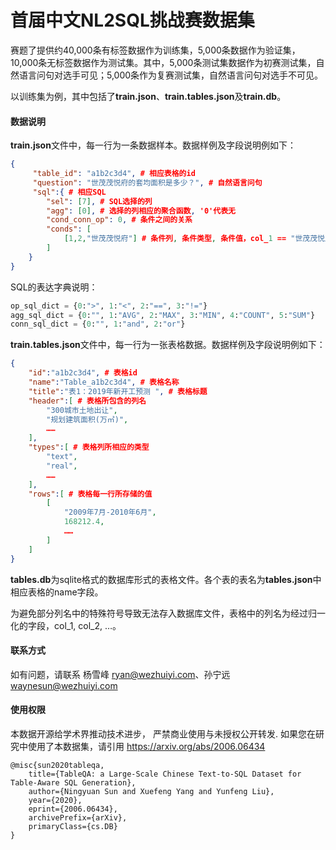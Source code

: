 # 首届中文NL2SQL挑战赛数据集

赛题了提供约40,000条有标签数据作为训练集，5,000条数据作为验证集，10,000条无标签数据作为测试集。其中，5,000条测试集数据作为初赛测试集，自然语言问句对选手可见；5,000条作为复赛测试集，自然语言问句对选手不可见。

以训练集为例，其中包括了**train.json**、**train.tables.json**及**train.db**。

#### 数据说明
**train.json**文件中，每一行为一条数据样本。数据样例及字段说明例如下：

```json
{
     "table_id": "a1b2c3d4", # 相应表格的id
     "question": "世茂茂悦府的套均面积是多少？", # 自然语言问句
     "sql":{ # 相应SQL
        "sel": [7], # SQL选择的列
        "agg": [0], # 选择的列相应的聚合函数, '0'代表无
        "cond_conn_op": 0, # 条件之间的关系
        "conds": [
            [1,2,"世茂茂悦府"] # 条件列, 条件类型, 条件值，col_1 == "世茂茂悦府"
        ]
    }
}
```

SQL的表达字典说明：

```python
op_sql_dict = {0:">", 1:"<", 2:"==", 3:"!="}
agg_sql_dict = {0:"", 1:"AVG", 2:"MAX", 3:"MIN", 4:"COUNT", 5:"SUM"}
conn_sql_dict = {0:"", 1:"and", 2:"or"}
```

**train.tables.json**文件中，每一行为一张表格数据。数据样例及字段说明例如下：
```json
{
    "id":"a1b2c3d4", # 表格id
    "name":"Table_a1b2c3d4", # 表格名称
    "title":"表1：2019年新开工预测 ", # 表格标题
    "header":[ # 表格所包含的列名
        "300城市土地出让",
        "规划建筑面积(万㎡)",
        ……
    ],
    "types":[ # 表格列所相应的类型
        "text",
        "real",
        ……
    ],
    "rows":[ # 表格每一行所存储的值
        [
            "2009年7月-2010年6月",
            168212.4,
            ……
        ]
    ]
}
```
**tables.db**为sqlite格式的数据库形式的表格文件。各个表的表名为**tables.json**中相应表格的name字段。

为避免部分列名中的特殊符号导致无法存入数据库文件，表格中的列名为经过归一化的字段，col_1, col_2, …。

#### 联系方式
如有问题，请联系 杨雪峰 ryan@wezhuiyi.com、孙宁远 waynesun@wezhuiyi.com

#### 使用权限
本数据开源给学术界推动技术进步， 严禁商业使用与未授权公开转发. 如果您在研究中使用了本数据集，请引用
https://arxiv.org/abs/2006.06434
```
@misc{sun2020tableqa,
    title={TableQA: a Large-Scale Chinese Text-to-SQL Dataset for Table-Aware SQL Generation},
    author={Ningyuan Sun and Xuefeng Yang and Yunfeng Liu},
    year={2020},
    eprint={2006.06434},
    archivePrefix={arXiv},
    primaryClass={cs.DB}
}
```